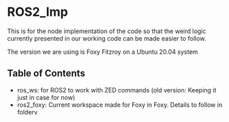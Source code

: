 # ROS2_Imp

This is for the node implementation of the code so that the weird logic currently presented in our working code can be made easier to follow.

The version we are using is Foxy Fitzroy on a Ubuntu 20.04 system

## Table of Contents
- ros_ws: for ROS2 to work with ZED commands (old version: Keeping it just in case for now)
- ros2_foxy: Current workspace made for Foxy in Foxy. Details to follow in folderv
